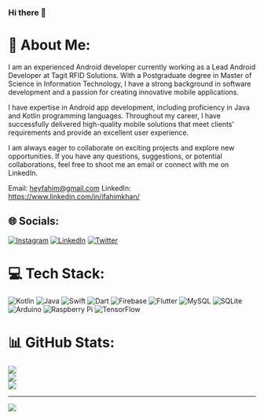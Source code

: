 ### Hi there 👋
# 💫 About Me:
I am an experienced Android developer currently working as a Lead Android Developer at Tagit RFID Solutions. With a Postgraduate degree in Master of Science in Information Technology, I have a strong background in software development and a passion for creating innovative mobile applications.

I have expertise in Android app development, including proficiency in Java and Kotlin programming languages. Throughout my career, I have successfully delivered high-quality mobile solutions that meet clients' requirements and provide an excellent user experience.

I am always eager to collaborate on exciting projects and explore new opportunities. If you have any questions, suggestions, or potential collaborations, feel free to shoot me an email or connect with me on LinkedIn.

Email: heyfahim@gmail.com
LinkedIn: https://www.linkedin.com/in/ifahimkhan/



## 🌐 Socials:
[![Instagram](https://img.shields.io/badge/Instagram-%23E4405F.svg?logo=Instagram&logoColor=white)](https://instagram.com/i_fahimkhan) [![LinkedIn](https://img.shields.io/badge/LinkedIn-%230077B5.svg?logo=linkedin&logoColor=white)](https://linkedin.com/in/ifahimkhan) [![Twitter](https://img.shields.io/badge/Twitter-%231DA1F2.svg?logo=Twitter&logoColor=white)](https://twitter.com/I_fahimkhan) 

# 💻 Tech Stack:
![Kotlin](https://img.shields.io/badge/kotlin-%230095D5.svg?style=for-the-badge&logo=kotlin&logoColor=white) ![Java](https://img.shields.io/badge/java-%23ED8B00.svg?style=for-the-badge&logo=java&logoColor=white) ![Swift](https://img.shields.io/badge/swift-F54A2A?style=for-the-badge&logo=swift&logoColor=white) ![Dart](https://img.shields.io/badge/dart-%230175C2.svg?style=for-the-badge&logo=dart&logoColor=white) ![Firebase](https://img.shields.io/badge/firebase-%23039BE5.svg?style=for-the-badge&logo=firebase) ![Flutter](https://img.shields.io/badge/Flutter-%2302569B.svg?style=for-the-badge&logo=Flutter&logoColor=white) ![MySQL](https://img.shields.io/badge/mysql-%2300f.svg?style=for-the-badge&logo=mysql&logoColor=white) ![SQLite](https://img.shields.io/badge/sqlite-%2307405e.svg?style=for-the-badge&logo=sqlite&logoColor=white) ![Arduino](https://img.shields.io/badge/-Arduino-00979D?style=for-the-badge&logo=Arduino&logoColor=white) ![Raspberry Pi](https://img.shields.io/badge/-RaspberryPi-C51A4A?style=for-the-badge&logo=Raspberry-Pi) ![TensorFlow](https://img.shields.io/badge/TensorFlow-%23FF6F00.svg?style=for-the-badge&logo=TensorFlow&logoColor=white)
# 📊 GitHub Stats:
![](https://github-readme-stats.vercel.app/api?username=ifahimkhan&theme=default&hide_border=false&include_all_commits=false&count_private=false)<br/>
![](https://github-readme-streak-stats.herokuapp.com/?user=ifahimkhan&theme=default&hide_border=false)<br/>
![](https://github-readme-stats.vercel.app/api/top-langs/?username=ifahimkhan&theme=default&hide_border=false&include_all_commits=false&count_private=false&layout=compact)

---
[![](https://visitcount.itsvg.in/api?id=ifahimkhan&icon=0&color=0)](https://visitcount.itsvg.in)

<!-- Proudly created with GPRM ( https://gprm.itsvg.in ) -->
<!--
**ifahimkhan/ifahimkhan** is a ✨ _special_ ✨ repository because its `README.md` (this file) appears on your GitHub profile.

Here are some ideas to get you started:

- 🔭 I’m currently working on ...
- 🌱 I’m currently learning ...
- 👯 I’m looking to collaborate on ...
- 🤔 I’m looking for help with ...
- 💬 Ask me about ...
- 📫 How to reach me: ...
- 😄 Pronouns: ...
- ⚡ Fun fact: ...
-->
